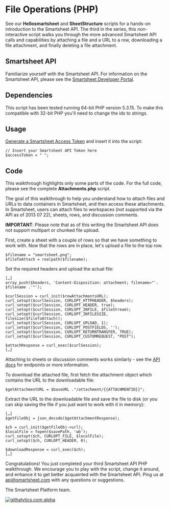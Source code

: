 File Operations (PHP)
===
See our <b>Hellosmartsheet</b> and <b>SheetStructure</b> scripts for a hands-on introduction to the Smartsheet API.  The third in the series, this non-interactive script walks you through the more advanced Smartsheet API calls and capabilities by attaching a file and a URL to a row, downloading a file attachment, and finally deleting a file attachment.

Smartsheet API
---
Familiarize yourself with the Smartsheet API. For information on the Smartsheet API, please see the [Smartsheet Developer Portal](http://smartsheet.com/developers).

Dependencies
---
This script has been tested running 64-bit PHP version 5.3.15. To make this compatible with 32-bit PHP you'll need to change the ids to strings.

Usage
---
[Generate a Smartsheet Access Token](http://www.smartsheet.com/developers/api-documentation#h.5osh0dl59e5m) and insert it into the script:

	// Insert your Smartsheet API Token here
    $accessToken = " ";
    

Code
---
This walkthrough highlights only some parts of the code.  For the full code, please see the complete <b>Attachments.php</b> script.

The goal of this walkthrough to help you understand how to attach files and URLs to data containers in Smartsheet, and then access these attachments.  In Smartsheet, users can attach files to workspaces (not supported via the API as of 2013 07 22), sheets, rows, and discussion comments. 

<b>IMPORTANT</b>: Please note that as of this writing the Smartsheet API does not support multipart or chunked file upload. 

First, create a sheet with a couple of rows so that we have something to work with.  Now that the rows are in place, let's upload a file to the top row.

	$filename = "smartsheet.png";
    $fileToAttach = realpath($filename);

Set the required headers and upload the actual file:

	[…]
	array_push($headers, 'Content-Disposition: attachment; filename="'. $filename .'"');

    $curlSession = curl_init($rowAttachmentsURL);
    curl_setopt($curlSession, CURLOPT_HTTPHEADER, $headers);   
    curl_setopt($curlSession, CURLOPT_HEADER, true);   
    curl_setopt($curlSession, CURLOPT_INFILE, $fileStream);
    curl_setopt($curlSession, CURLOPT_INFILESIZE, filesize($fileToAttach));
    curl_setopt($curlSession, CURLOPT_UPLOAD, 1);
    curl_setopt($curlSession, CURLOPT_POSTFIELDS, '');
    curl_setopt($curlSession, CURLOPT_RETURNTRANSFER, TRUE);
    curl_setopt($curlSession, CURLOPT_CUSTOMREQUEST, "POST");

    $attachResponse = curl_exec($curlSession);
	[…]

Attaching to sheets or discussion comments works similarly - see the [API docs](http://www.smartsheet.com/developers/api-documentation#id.4clt0m7fespn) for endpoints or more information.

To download the attached file, first fetch the attachment object which contains the URL to the downloadable file:

	$getAttachmentURL = $baseURL ."/attachment/{{ATTACHMENTID}}";

	
Extract the URL to the downloadable file and save the file to disk (or you can skip saving the file if you just want to work with it in memory):

	[…]
	$getFileObj = json_decode($getAttachmentResponse);

    $ch = curl_init($getFileObj->url);
    $localFile = fopen($savePath, 'wb');
    curl_setopt($ch, CURLOPT_FILE, $localFile);
    curl_setopt($ch, CURLOPT_HEADER, 0);

   	$downloadResponse = curl_exec($ch);
	[…]

	
Congratulations!  You just completed your third Smartsheet API PHP walkthrough.  We encourage you to play with the script, change it around, and enhance it to get better acquainted with the Smartsheet API.  Ping us at api@smartsheet.com with any questions or suggestions.

The Smartsheet Platform team. 

[![githalytics.com alpha](https://cruel-carlota.pagodabox.com/8682c8fc5c6618bcdad0698d2832b639 "githalytics.com")](http://githalytics.com/smartsheet-platform/samples)
